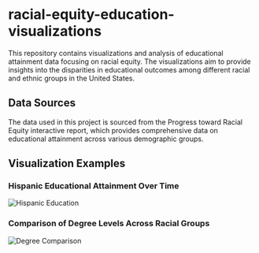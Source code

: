 # racial-equity-education-visualizations
This repository contains visualizations and analysis of educational attainment data focusing on racial equity. The visualizations aim to provide insights into the disparities in educational outcomes among different racial and ethnic groups in the United States.

## Data Sources

The data used in this project is sourced from the Progress toward Racial Equity interactive report, which provides comprehensive data on educational attainment across various demographic groups.

## Visualization Examples

### Hispanic Educational Attainment Over Time
![Hispanic Education](plots/hispanic_education.png)

### Comparison of Degree Levels Across Racial Groups
![Degree Comparison](plots/degree_comparison.png)
